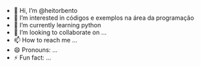- 👋 Hi, I’m @heitorbento
- 👀 I’m interested in códigos e exemplos na área da programação
- 🌱 I’m currently learning python
- 💞️ I’m looking to collaborate on ...
- 📫 How to reach me ...
- 😄 Pronouns: ...
- ⚡ Fun fact: ...

<!---
heitorbento/heitorbento is a ✨ special ✨ repository because its `README.md` (this file) appears on your GitHub profile.
You can click the Preview link to take a look at your changes.
--->
